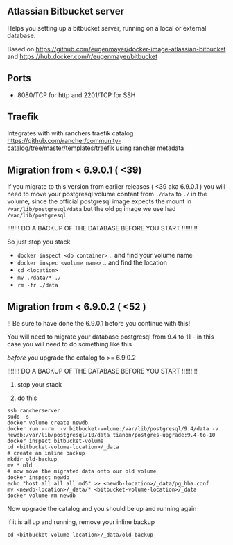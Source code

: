 ## Atlassian Bitbucket server

Helps you setting up a bitbucket server, running on a local or external database.

Based on https://github.com/eugenmayer/docker-image-atlassian-bitbucket and https://hub.docker.com/r/eugenmayer/bitbucket

## Ports

- 8080/TCP for http and 2201/TCP for SSH

## Traefik 

Integrates with with ranchers traefik catalog https://github.com/rancher/community-catalog/tree/master/templates/traefik
using rancher metadata

## Migration from <  6.9.0.1 ( <39)

If you migrate to this version from earlier releases ( <39 aka 6.9.0.1 ) you will need to move your postgresql volume contant
from `./data` to `./` in the volume, since the official postgresql image expects the mount in `/var/lib/postgresql/data` but the old
`pg` image we use had `/var/lib/postgresql`

!!!!!!! DO A BACKUP OF THE DATABASE BEFORE YOU START !!!!!!!!!

So just stop you stack
 - `docker inspect <db container>` .. and find your volume name
 - `docker inspec <volume name>` .. and find the location
 - `cd <location>` 
 - `mv ./data/* ./`
 - `rm -fr ./data`

## Migration from < 6.9.0.2 ( <52 )
 
!! Be sure to have done the 6.9.0.1 before you continue with this! 

You will need to migrate your database postgresql from 9.4 to 11 - in this case you will need to do something like this

_before_ you upgrade the catalog to >= 6.9.0.2


!!!!!!! DO A BACKUP OF THE DATABASE BEFORE YOU START !!!!!!!!!

1. stop your stack

2. do this
```
ssh rancherserver
sudo -s
docker volume create newdb
docker run --rm  -v bitbucket-volume:/var/lib/postgresql/9.4/data -v newdb:/var/lib/postgresql/10/data tianon/postgres-upgrade:9.4-to-10
docker inspect bitbucket-volume
cd <bitbucket-volume-location>/_data
# create an inline backup
mkdir old-backup
mv * old
# now move the migrated data onto our old volume
docker inspect newdb
echo "host all all all md5" >> <newdb-location>/_data/pg_hba.conf
mv <newdb-location>/_data/* <bitbucket-volume-location>/_data
docker volume rm newdb
```

Now upgrade the catalog and you should be up and running again

if it is all up and running, remove your inline backup

```
cd <bitbucket-volume-location>/_data/old-backup
```
